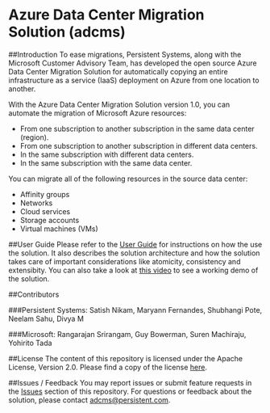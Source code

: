 Azure Data Center Migration Solution (adcms)
============================================

##Introduction
To ease migrations, Persistent Systems, along with the Microsoft Customer Advisory Team, has developed the open source Azure Data Center Migration Solution for automatically copying an entire infrastructure as a service (IaaS) deployment on Azure from one location to another. 

With the Azure Data Center Migration Solution version 1.0, you can automate the migration of Microsoft Azure resources:

* From one subscription to another subscription in the same data center (region).
* From one subscription to another subscription in different data centers.
* In the same subscription with different data centers.
* In the same subscription with the same data center.

You can migrate all of the following resources in the source data center:

* Affinity groups
* Networks
* Cloud services
* Storage accounts 
* Virtual machines (VMs)

##User Guide
Please refer to the [User Guide](/User%20Guide.docx?raw=true) for instructions on how the use the solution.
It also describes the solution architecture and how the solution takes care of important considerations like atomicity, consistency and extensibity.
You can also take a look at [this video](/videos/adcms_v1.0_demo.mp4?raw=true) to see a working demo of the solution.

##Contributors

###Persistent Systems: 
Satish Nikam, Maryann Fernandes, Shubhangi Pote, Neelam Sahu, Divya M

###Microsoft: 
Rangarajan Srirangam, Guy Bowerman, Suren Machiraju, Yohirito Tada

##License
The content of this repository is licensed under the Apache License, Version 2.0. Please find a copy of the license [here](/License.txt).

##Issues / Feedback
You may report issues or submit feature requests in the [Issues](https://github.com/persistentsystems/adcms/issues) section of this repository. 
For questions or feedback about the solution, please contact [adcms@persistent.com](mailto:adcms@persistent.com).
